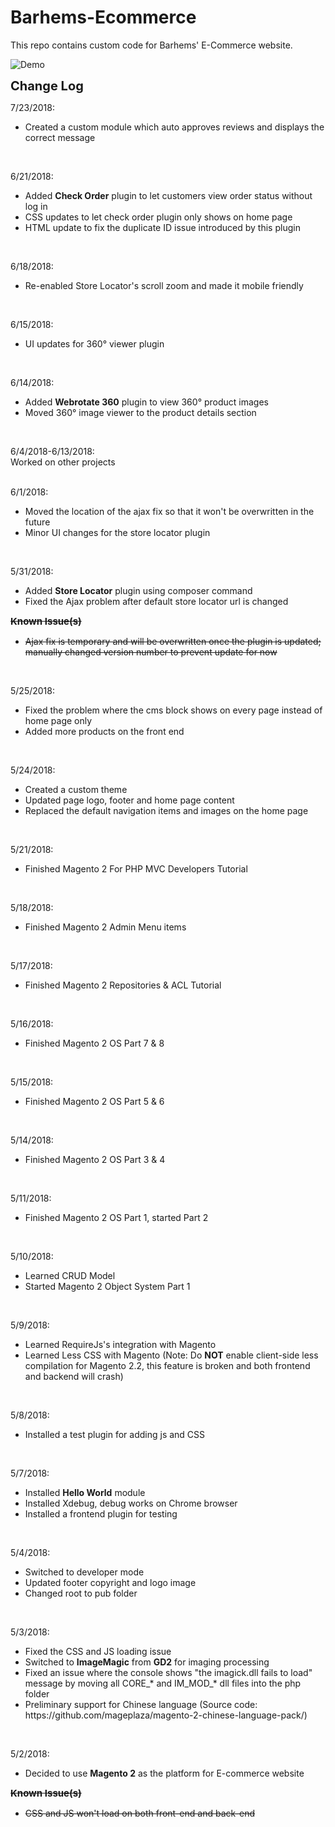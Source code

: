 # Barhems-Ecommerce

This repo contains custom code for Barhems' E-Commerce website.

![Demo](https://github.com/fantasyhong/Barhems-Ecommerce/blob/master/gifs/demo.gif)

<strong style="font-size:20px">Change Log</strong><br />

7/23/2018:
<ul>
<li>Created a custom module which auto approves reviews and displays the correct message</li>
</ul>
<br />

6/21/2018:
<ul>
<li>Added <b>Check Order</b> plugin to let customers view order status without log in</li>
<li>CSS updates to let check order plugin only shows on home page</li>
<li>HTML update to fix the duplicate ID issue introduced by this plugin</li>
</ul>
<br />

6/18/2018:
<ul>
<li>Re-enabled Store Locator's scroll zoom and made it mobile friendly</li>
</ul>
<br />

6/15/2018:
<ul>
<li>UI updates for 360° viewer plugin</li>
</ul>
<br />

6/14/2018:
<ul>
<li>Added <b>Webrotate 360</b> plugin to view 360° product images</li>
<li>Moved 360° image viewer to the product details section</li>
</ul>
<br />

6/4/2018-6/13/2018:<br />
Worked on other projects
<br /><br />

6/1/2018:
<ul>
<li>Moved the location of the ajax fix so that it won't be overwritten in the future</li>
<li>Minor UI changes for the store locator plugin</li>
</ul>
<br />


5/31/2018:
<ul>
<li>Added <b>Store Locator</b> plugin using composer command</li>
<li>Fixed the Ajax problem after default store locator url is changed</li>
</ul>
<strike>
<strong style="font-size:15px">Known Issue(s)</strong><br />
<ul>
<li>Ajax fix is temporary and will be overwritten once the plugin is updated; manually changed version number to prevent update for now</li>
</ul>
</strike>
<br />

5/25/2018:
<ul>
<li>Fixed the problem where the cms block shows on every page instead of home page only</li>
<li>Added more products on the front end</li>
</ul>
<br>

5/24/2018:
<ul>
<li>Created a custom theme</li>
<li>Updated page logo, footer and home page content</li>
<li>Replaced the default navigation items and images on the home page</li>
</ul>
<br>

5/21/2018:
<ul>
<li>Finished Magento 2 For PHP MVC Developers Tutorial</li>
</ul>
<br>

5/18/2018:
<ul>
<li>Finished Magento 2 Admin Menu items</li>
</ul>
<br>

5/17/2018:
<ul>
<li>Finished Magento 2 Repositories & ACL Tutorial</li>
</ul>
<br>

5/16/2018:
<ul>
<li>Finished Magento 2 OS Part 7 & 8</li>
</ul>
<br>

5/15/2018:
<ul>
<li>Finished Magento 2 OS Part 5 & 6</li>
</ul>
<br>

5/14/2018:
<ul>
<li>Finished Magento 2 OS Part 3 & 4</li>
</ul>
<br>

5/11/2018:
<ul>
<li>Finished Magento 2 OS Part 1, started Part 2</li>
</ul>
<br>

5/10/2018:
<ul>
<li>Learned CRUD Model</li>
<li>Started Magento 2 Object System Part 1</li>
</ul>
<br>

5/9/2018:
<ul>
<li>Learned RequireJs's integration with Magento</li>
<li>Learned Less CSS with Magento (Note: Do <b>NOT</b> enable client-side less compilation for Magento 2.2, this feature is broken and both frontend and backend will crash)</li>
</ul>
<br>

5/8/2018:
<ul>
<li>Installed a test plugin for adding js and CSS</li>
</ul>
<br>

5/7/2018:
<ul><li>Installed <b>Hello World</b> module</li>
<li>Installed Xdebug, debug works on Chrome browser</li>
<li>Installed a frontend plugin for testing</li>
</ul>
<br>

5/4/2018:
<ul><li>Switched to developer mode</li>
<li>Updated footer copyright and logo image</li>
<li>Changed root to pub folder</li>
</ul>
<br>

5/3/2018:
<ul><li>Fixed the CSS and JS loading issue</li>
<li>Switched to <b>ImageMagic</b> from <b>GD2</b> for imaging processing</li>
<li>Fixed an issue where the console shows "the imagick.dll fails to load" message by moving all CORE_* and IM_MOD_* dll files into the php folder</li>
<li>Preliminary support for Chinese language (Source code: https://github.com/mageplaza/magento-2-chinese-language-pack/)</li>
</ul>
<br>

5/2/2018:
<ul><li>Decided to use <b>Magento 2</b> as the platform for E-commerce website</li>
</ul>
<strike> 
<strong style="font-size:15px">Known Issue(s)</strong><br />
<ul>
<li>CSS and JS won't load on both front-end and back-end</li>
</ul>
</strike>
<br />
